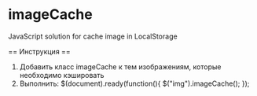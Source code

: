 # imageCache
JavaScript solution for cache image in LocalStorage

== Инструкция == 
1. Добавить класс imageCache к тем изображениям, которые необходимо кэшировать
2. Выполнить:
  $(document).ready(function(){
    $("img").imageCache();
  });

